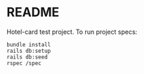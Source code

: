 # README

Hotel-card test project.
To run project specs:

```
bundle install
rails db:setup
rails db:seed
rspec /spec
```

